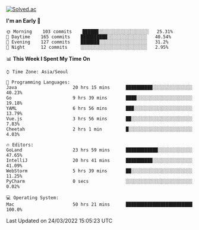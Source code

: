 [![Solved.ac](http://mazassumnida.wtf/api/v2/generate_badge?boj=kuckjwi)](https://solved.ac/kuckjwi)
<!--START_SECTION:waka-->
**I'm an Early 🐤** 

```text
🌞 Morning    103 commits    ██████░░░░░░░░░░░░░░░░░░░   25.31% 
🌆 Daytime    165 commits    ██████████░░░░░░░░░░░░░░░   40.54% 
🌃 Evening    127 commits    ███████░░░░░░░░░░░░░░░░░░   31.2% 
🌙 Night      12 commits     ░░░░░░░░░░░░░░░░░░░░░░░░░   2.95%

```


📊 **This Week I Spent My Time On** 

```text
⌚︎ Time Zone: Asia/Seoul

💬 Programming Languages: 
Java                     20 hrs 15 mins      ██████████░░░░░░░░░░░░░░░   40.23% 
Go                       9 hrs 39 mins       ████░░░░░░░░░░░░░░░░░░░░░   19.18% 
YAML                     6 hrs 56 mins       ███░░░░░░░░░░░░░░░░░░░░░░   13.79% 
Vue.js                   3 hrs 56 mins       ██░░░░░░░░░░░░░░░░░░░░░░░   7.83% 
Cheetah                  2 hrs 1 min         █░░░░░░░░░░░░░░░░░░░░░░░░   4.03%

🔥 Editors: 
GoLand                   23 hrs 59 mins      ████████████░░░░░░░░░░░░░   47.65% 
IntelliJ                 20 hrs 41 mins      ██████████░░░░░░░░░░░░░░░   41.09% 
WebStorm                 5 hrs 39 mins       ██░░░░░░░░░░░░░░░░░░░░░░░   11.25% 
PyCharm                  0 secs              ░░░░░░░░░░░░░░░░░░░░░░░░░   0.02%

💻 Operating System: 
Mac                      50 hrs 21 mins      █████████████████████████   100.0%

```


 Last Updated on 24/03/2022 15:05:23 UTC
<!--END_SECTION:waka-->
